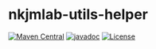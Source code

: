 # nkjmlab-utils-helper

[![Maven Central](https://img.shields.io/maven-central/v/org.nkjmlab/nkjmlab-utils-helper.svg)](http://mvnrepository.com/artifact/org.nkjmlab/nkjmlab-utils-helper) [![javadoc](https://javadoc.io/badge2/org.nkjmlab/nkjmlab-utils-helper/javadoc.svg)](https://javadoc.io/doc/org.nkjmlab/nkjmlab-utils-helper) [![License](https://img.shields.io/badge/License-Apache%202.0-blue.svg)](https://opensource.org/licenses/Apache-2.0)

